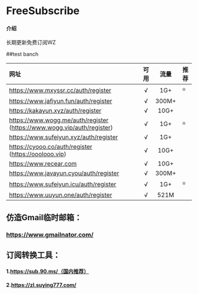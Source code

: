 # FreeSubscribe

#### 介绍
长期更新免费订阅WZ

##test banch



| 网址                                                         | 可用 | 流量  | 推荐 |
| :----------------------------------------------------------- | :--: | :---: | ---- |
| https://www.mxyssr.cc/auth/register                          |  √   |  1G+  | ⭐    |
| https://www.jafiyun.fun/auth/register                        |  √   | 300M+ |      |
| https://kakayun.xyz/auth/register                            |  √   | 10G+  |      |
| https://www.wogg.me/auth/register (https://www.wogg.vip/auth/register) |  √   |  1G+  | ⭐    |
| https://www.sufeiyun.xyz/auth/register                       |  √   |  1G+  |      |
| https://cyooo.co/auth/register  (https://ooolooo.vip)        |  √   | 10G+  |      |
| https://www.recear.com                                       |  √   | 10G+  |      |
| https://www.javayun.cyou/auth/register                       |  √   | 300M+ |      |
| https://www.sufeiyun.icu/auth/register                       |  √   |  1G+  | ⭐    |
| https://www.uuyun.one/auth/register                          |  √   | 521M  |      |

## 仿造Gmail临时邮箱：

### https://www.gmailnator.com/

## 订阅转换工具：

#### 1.https://sub.90.ms/（国内推荐）

#### 2.https://zl.suying777.com/
